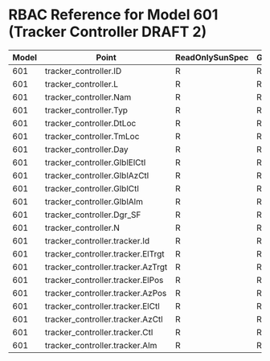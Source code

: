 # RBAC Reference for Model 601 (Tracker Controller DRAFT 2)

| Model | Point | ReadOnlySunSpec | GridServiceSunSpec | NetworkAdministratorSunSpec | SuperAdministratorSpec | 
|-------|-------|------------------|---------------------|------------------|--------------------|
| 601 | tracker_controller.ID | R | R | R | R |
| 601 | tracker_controller.L | R | R | R | R |
| 601 | tracker_controller.Nam | R | R | R | R |
| 601 | tracker_controller.Typ | R | R | R | R |
| 601 | tracker_controller.DtLoc | R | R | R | R |
| 601 | tracker_controller.TmLoc | R | R | R | R |
| 601 | tracker_controller.Day | R | R | R | R |
| 601 | tracker_controller.GlblElCtl | R | RW | R | RW |
| 601 | tracker_controller.GlblAzCtl | R | RW | R | RW |
| 601 | tracker_controller.GlblCtl | R | RW | R | RW |
| 601 | tracker_controller.GlblAlm | R | R | R | R |
| 601 | tracker_controller.Dgr_SF | R | R | R | R |
| 601 | tracker_controller.N | R | R | R | R |
| 601 | tracker_controller.tracker.Id | R | R | R | R |
| 601 | tracker_controller.tracker.ElTrgt | R | R | R | R |
| 601 | tracker_controller.tracker.AzTrgt | R | R | R | R |
| 601 | tracker_controller.tracker.ElPos | R | R | R | R |
| 601 | tracker_controller.tracker.AzPos | R | R | R | R |
| 601 | tracker_controller.tracker.ElCtl | R | RW | R | RW |
| 601 | tracker_controller.tracker.AzCtl | R | RW | R | RW |
| 601 | tracker_controller.tracker.Ctl | R | RW | R | RW |
| 601 | tracker_controller.tracker.Alm | R | R | R | R |
